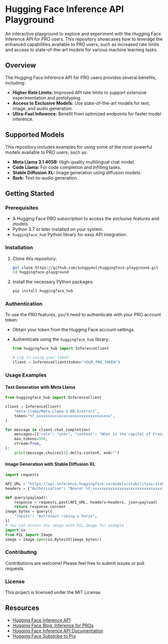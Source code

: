 # Hugging Face Inference API Playground
An interactive playground to explore and experiment with the Hugging Face Inference API for PRO users. This repository showcases how to leverage the enhanced capabilities available to PRO users, such as increased rate limits and access to state-of-the-art models for various machine learning tasks.

## Overview

The Hugging Face Inference API for PRO users provides several benefits, including:

- **Higher Rate Limits:** Improved API rate limits to support extensive experimentation and prototyping.
- **Access to Exclusive Models:** Use state-of-the-art models for text, image, and audio generation.
- **Ultra-Fast Inference:** Benefit from optimized endpoints for faster model inference.

## Supported Models

This repository includes examples for using some of the most powerful models available to PRO users, such as:

- **Meta Llama 3.1 405B:** High-quality multilingual chat model.
- **Code Llama:** For code completion and infilling tasks.
- **Stable Diffusion XL:** Image generation using diffusion models.
- **Bark:** Text-to-audio generation.

## Getting Started

### Prerequisites

- A Hugging Face PRO subscription to access the exclusive features and models.
- Python 3.7 or later installed on your system.
- `huggingface_hub` Python library for easy API integration.

### Installation

1. Clone this repository:

   ```bash
   git clone https://github.com/sunggyeol/huggingface-playground.git
   cd huggingface-playground
   ```

2. Install the necessary Python packages:

   ```bash
   pip install huggingface_hub
   ```

### Authentication

To use the PRO features, you'll need to authenticate with your PRO account token:

- Obtain your token from the Hugging Face account settings.
- Authenticate using the `huggingface_hub` library:

  ```python
  from huggingface_hub import InferenceClient

  # Log in using your token
  client = InferenceClient(token="YOUR_PRO_TOKEN")
  ```

### Usage Examples

#### Text Generation with Meta Llama

```python
from huggingface_hub import InferenceClient

client = InferenceClient(
    "meta-llama/Meta-Llama-3-8B-Instruct",
    token="hf_xxxxxxxxxxxxxxxxxxxxxxxxxxxxxxxxx",
)

for message in client.chat_completion(
	messages=[{"role": "user", "content": "What is the capital of France?"}],
	max_tokens=500,
	stream=True,
):
    print(message.choices[0].delta.content, end="")
```

#### Image Generation with Stable Diffusion XL

```python
import requests

API_URL = "https://api-inference.huggingface.co/models/stabilityai/stable-diffusion-xl-base-1.0"
headers = {"Authorization": "Bearer hf_xxxxxxxxxxxxxxxxxxxxxxxxxxxxxxxxx"}

def query(payload):
	response = requests.post(API_URL, headers=headers, json=payload)
	return response.content
image_bytes = query({
	"inputs": "Astronaut riding a horse",
})
# You can access the image with PIL.Image for example
import io
from PIL import Image
image = Image.open(io.BytesIO(image_bytes))
```

### Contributing

Contributions are welcome! Please feel free to submit issues or pull requests.

### License

This project is licensed under the MIT License.

## Resources

- [Hugging Face Inference API](https://huggingface.co/docs/inference-api/serverless)
- [Hugging Face Blog: Inference for PROs](https://huggingface.co/blog/inference-pro)
- [Hugging Face Inference API Documentation](https://huggingface.co/docs/huggingface_hub/main/en/package_reference/inference_client#huggingface_hub.InferenceApi)
- [Hugging Face Substribe to Pro](https://huggingface.co/subscribe/pro)
